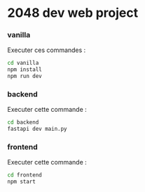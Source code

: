 # 2048 dev web project

### vanilla 

Executer ces commandes :

```bash
cd vanilla
npm install
npm run dev
```

### backend 

Executer cette commande :

```bash
cd backend
fastapi dev main.py   
```

### frontend

Executer cette commande :

```bash
cd frontend
npm start 
```